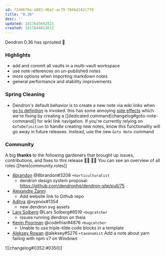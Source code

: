 ```yaml
---
id: f240676a-a003-46e2-ac79-784bd142c7f0
title: "0.36"
desc: ''
updated: 1617645692821
created: 1617644812612
---
```


Dendron 0.36 has sprouted  🌱

### Highlights
- add and commit all vaults in a multi-vault workspace
- use note references on un-published notes
- more options when importing markdown notes
- general performance and stability improvements

### Spring Cleaning
- Dendron's default behavior is to create a new note via wiki links when [go to definition](https://tomassetti.me/go-to-definition-in-the-language-server-protocol/) is invoked. this has some annoying [side effects](https://github.com/dendronhq/dendron/issues/564) which we're fixing by creating a [[dedicated command|changelog#goto-note-command]] for wiki link navigation. If you're currently relying on `GoToDefinition` to handle creating new notes, know this functionality will go away in future releases. Instead, use the new `Goto Note` command

### Community

A big **thanks** to the following gardeners that brought up issues, contributions, and fixes to this release :man_farmer: :woman_farmer: 
You can see an overview of all roles [[here|community.roles]]

- [8brandon](https://github.com/8brandon) @8brandon#3208  `+horticulturalist`
  - dendron design system proposal: https://github.com/dendronhq/dendron-site/pull/75
- [Alexandre Zanni](https://github.com/noraj)
  - Add website link to Github repo
- [Aditya](https://github.com/xypnox) @xypnox#1354 
  - new dendron svg assets
- [Lars Solberg](https://github.com/xeor) @Lars Solberg#6519  `+bugcatcher`
  - issues running dendron on theia
- [Kevin Poorman](https://github.com/codefriar) @codefriar#4876  `+bugcatcher`
  - Unable to use triple-tilde code blocks in a template
- [Aleksey Rowan](https://github.com/aleksey-rowan) @aleksey#5276 `+taxonomist`
Add a note about yarn failing with npm v7 on Windows

![[changelog#0352:#0350]]
